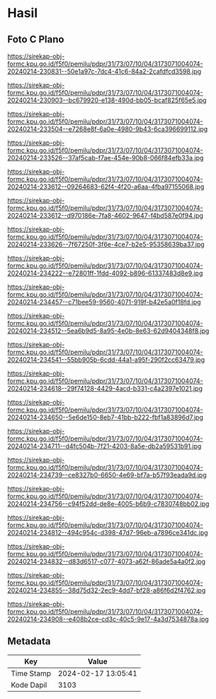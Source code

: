 # Hasil

## Foto C Plano

https://sirekap-obj-formc.kpu.go.id/f5f0/pemilu/pdpr/31/73/07/10/04/3173071004074-20240214-230831--50e1a97c-7dc4-41c6-84a2-2cafdfcd3598.jpg

https://sirekap-obj-formc.kpu.go.id/f5f0/pemilu/pdpr/31/73/07/10/04/3173071004074-20240214-230903--bc679920-e138-490d-bb05-bcaf825f65e5.jpg

https://sirekap-obj-formc.kpu.go.id/f5f0/pemilu/pdpr/31/73/07/10/04/3173071004074-20240214-233504--e7268e8f-6a0e-4980-9b43-6ca396699112.jpg

https://sirekap-obj-formc.kpu.go.id/f5f0/pemilu/pdpr/31/73/07/10/04/3173071004074-20240214-233526--37af5cab-f7ae-454e-90b8-066f84efb33a.jpg

https://sirekap-obj-formc.kpu.go.id/f5f0/pemilu/pdpr/31/73/07/10/04/3173071004074-20240214-233612--09264683-62f4-4f20-a6aa-4fba97155068.jpg

https://sirekap-obj-formc.kpu.go.id/f5f0/pemilu/pdpr/31/73/07/10/04/3173071004074-20240214-233612--d970186e-7fa8-4602-9647-f4bd587e0f94.jpg

https://sirekap-obj-formc.kpu.go.id/f5f0/pemilu/pdpr/31/73/07/10/04/3173071004074-20240214-233626--7f67250f-3f6e-4ce7-b2e5-95358639ba37.jpg

https://sirekap-obj-formc.kpu.go.id/f5f0/pemilu/pdpr/31/73/07/10/04/3173071004074-20240214-234222--e72801ff-1fdd-4092-b896-61337483d8e9.jpg

https://sirekap-obj-formc.kpu.go.id/f5f0/pemilu/pdpr/31/73/07/10/04/3173071004074-20240214-234457--c71bee59-9560-4071-919f-b42e5a0f18fd.jpg

https://sirekap-obj-formc.kpu.go.id/f5f0/pemilu/pdpr/31/73/07/10/04/3173071004074-20240214-234512--5ea6b9d5-8a95-4e0b-8e63-62d9404348f8.jpg

https://sirekap-obj-formc.kpu.go.id/f5f0/pemilu/pdpr/31/73/07/10/04/3173071004074-20240214-234541--55bb905b-6cdd-44a1-a95f-290f2cc63479.jpg

https://sirekap-obj-formc.kpu.go.id/f5f0/pemilu/pdpr/31/73/07/10/04/3173071004074-20240214-234618--29f74128-4429-4acd-b331-c4a2397e1021.jpg

https://sirekap-obj-formc.kpu.go.id/f5f0/pemilu/pdpr/31/73/07/10/04/3173071004074-20240214-234650--5e6de150-8eb7-41bb-b222-fbf1a83896d7.jpg

https://sirekap-obj-formc.kpu.go.id/f5f0/pemilu/pdpr/31/73/07/10/04/3173071004074-20240214-234711--d4fc504b-7f21-4203-8a5e-db2a59531b91.jpg

https://sirekap-obj-formc.kpu.go.id/f5f0/pemilu/pdpr/31/73/07/10/04/3173071004074-20240214-234739--ce8327b0-6650-4e69-bf7a-b57f93eada9d.jpg

https://sirekap-obj-formc.kpu.go.id/f5f0/pemilu/pdpr/31/73/07/10/04/3173071004074-20240214-234756--c94f52dd-de8e-4005-b6b9-c7830748bb02.jpg

https://sirekap-obj-formc.kpu.go.id/f5f0/pemilu/pdpr/31/73/07/10/04/3173071004074-20240214-234812--494c954c-d398-47d7-96eb-a7896ce341dc.jpg

https://sirekap-obj-formc.kpu.go.id/f5f0/pemilu/pdpr/31/73/07/10/04/3173071004074-20240214-234832--d83d6517-c077-4073-a62f-86ade5a4a0f2.jpg

https://sirekap-obj-formc.kpu.go.id/f5f0/pemilu/pdpr/31/73/07/10/04/3173071004074-20240214-234855--38d75d32-2ec9-4dd7-bf28-a86f6d2f4762.jpg

https://sirekap-obj-formc.kpu.go.id/f5f0/pemilu/pdpr/31/73/07/10/04/3173071004074-20240214-234908--e408b2ce-cd3c-40c5-9e17-4a3d7534878a.jpg


## Metadata

| Key        | Value               |
| ---------- | ------------------- |
| Time Stamp | 2024-02-17 13:05:41 |
| Kode Dapil | 3103                |



